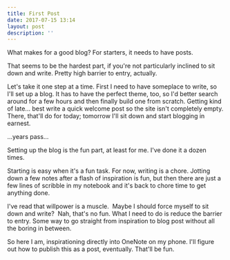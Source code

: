 ```yaml
---
title: First Post
date: 2017-07-15 13:14
layout: post
description: ''
---
```



What makes for a good blog?  For starters,  it needs to have posts.

That seems to be the hardest part, if you're not particularly inclined to sit down and write.  Pretty high barrier to entry, actually.

Let's take it one step at a time. First I need to have someplace to write, so I'll set up a blog. It has to have the perfect theme, too, so I'd better search around for a few hours and then finally build one from scratch.  Getting kind of late...  best write a quick welcome post so the site isn't completely empty. There, that'll do for today; tomorrow I'll sit down and start blogging in earnest.

...years pass...

Setting up the blog is the fun part, at least for me.  I've done it a dozen times.

Starting is easy when it's a fun task.  For now, writing is a chore.  Jotting down a few notes after a flash of inspiration is fun, but then there are just a few lines of scribble in my notebook and it's back to chore time to get anything done.

I've read that willpower is a muscle.  Maybe I should force myself to sit down and write?  Nah, that's no fun.  What I need to do is reduce the barrier to entry.  Some way to go straight from inspiration to blog post without all the boring in between.

So here I am, inspirationing directly into OneNote on my phone.  I'll figure out how to publish this as a post, eventually.  That'll be fun.